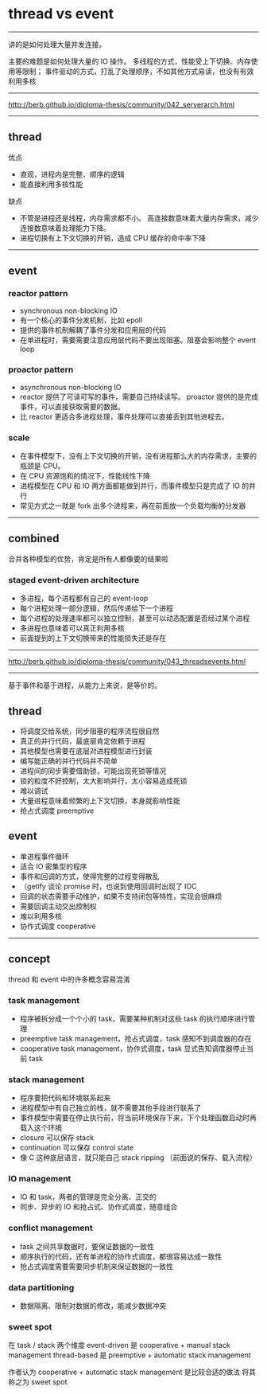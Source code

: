 # thread vs event

---

讲的是如何处理大量并发连接。

主要的难题是如何处理大量的 IO 操作。
多线程的方式，性能受上下切换、内存使用等限制；
事件驱动的方式，打乱了处理顺序，不如其他方式易读，也没有有效利用多核

---

http://berb.github.io/diploma-thesis/community/042_serverarch.html

---

## thread

优点
+ 直观，进程内是完整、顺序的逻辑
+ 能直接利用多核性能

缺点
+ 不管是进程还是线程，内存需求都不小。
    高连接数意味着大量内存需求，减少连接数意味着处理能力下降。
+ 进程切换有上下文切换的开销，造成 CPU 缓存的命中率下降

---

## event

### reactor pattern

- synchronous non-blocking IO
- 有一个核心的事件分发机制，比如 epoll
- 提供的事件机制解耦了事件分发和应用层的代码
- 在单进程时，需要需要注意应用层代码不要出现阻塞。阻塞会影响整个 event loop

### proactor pattern

- asynchronous non-blocking IO
- reactor 提供了可读可写的事件，需要自己持续读写。
    proactor 提供的是完成事件，可以直接获取需要的数据。
- 比 reactor 更适合多进程处理，事件处理可以直接丢到其他进程去。

### scale

+ 在事件模型下，没有上下文切换的开销，没有进程那么大的内存需求，主要的瓶颈是 CPU。
+ 在 CPU 资源饱和的情况下，性能线性下降
+ 进程模型在 CPU 和 IO 两方面都能做到并行，而事件模型只是完成了 IO 的并行
+ 常见方式之一就是 fork 出多个进程来，再在前面放一个负载均衡的分发器

---

## combined

合并各种模型的优势，肯定是所有人都像要的结果啦

### staged event-driven architecture

+ 多进程，每个进程都有自己的 event-loop
+ 每个进程处理一部分逻辑，然后传递给下一个进程
+ 每个进程的处理速率都可以独立控制，甚至可以动态配置是否经过某个进程
+ 多进程也意味着可以真正利用多核
+ 前面提到的上下文切换带来的性能损失还是存在

---

http://berb.github.io/diploma-thesis/community/043_threadsevents.html

---

基于事件和基于进程，从能力上来说，是等价的。


## thread

+ 将调度交给系统，同步阻塞的程序流程很自然
+ 真正的并行代码，最底层肯定依赖于进程
+ 其他模型也需要在底层对进程模型进行封装
+ 编写能正确的并行代码并不简单
+ 进程间的同步需要借助锁，可能出现死锁等情况
+ 锁的粒度不好控制，太大影响并行，太小容易造成死锁
+ 难以调试
+ 大量进程意味着频繁的上下文切换，本身就影响性能
+ 抢占式调度 preemptive

## event

+ 单进程事件循环
+ 适合 IO 密集型的程序
+ 事件和回调的方式，使得完整的过程变得散乱
+ （getify 谈论 promise 时，也说到使用回调时出现了 IOC
+ 回调的状态需要手动维护，如果不支持闭包等特性，实现会很麻烦
+ 需要回调主动交出控制权
+ 难以利用多核
+ 协作式调度 cooperative

---

## concept

thread 和 event 中的许多概念容易混淆

### task management

+ 程序被拆分成一个个小的 task，需要某种机制对这些 task 的执行顺序进行管理
+ preemptive task management，抢占式调度，task 感知不到调度器的存在
+ cooperative task management，协作式调度，task 显式告知调度器停止当前 task

### stack management

+ 程序要把代码和环境联系起来
+ 进程模型中有自己独立的栈，就不需要其他手段进行联系了
+ 事件模型中需要在停止执行前，将当前环境保存下来，下个处理函数启动时再载入这个环境
+ closure 可以保存 stack
+ continuation 可以保存 control state
+ 像 C 这种底层语言，就只能自己 stack ripping （前面说的保存、载入流程）

### IO management

+ IO 和 task，两者的管理是完全分离、正交的
+ 同步、异步的 IO 和抢占式、协作式调度，随意组合

### conflict management

+ task 之间共享数据时，要保证数据的一致性
+ 顺序执行的代码，还有单进程的协作式调度，都很容易达成一致性
+ 抢占式调度需要需要同步机制来保证数据的一致性

### data partitioning

+ 数据隔离、限制对数据的修改，能减少数据冲突

### sweet spot

在 task / stack 两个维度
event-driven 是 cooperative + manual stack management
thread-based 是 preemptive + automatic stack management

作者认为 cooperative + automatic stack management 是比较合适的做法
将其称之为 sweet spot
